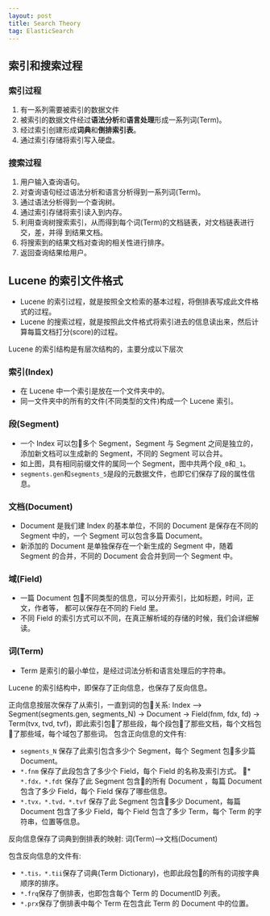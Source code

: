 ```yaml
---
layout: post
title: Search Theory
tag: ElasticSearch
---
```


## 索引和搜索过程

### 索引过程
1. 有一系列需要被索引的数据文件
2. 被索引的数据文件经过**语法分析**和**语言处理**形成一系列词(Term)。
3. 经过索引创建形成**词典**和**倒排索引表**。
4. 通过索引存储将索引写入硬盘。

### 搜索过程
1. 用户输入查询语句。
2. 对查询语句经过语法分析和语言分析得到一系列词(Term)。
3. 通过语法分析得到一个查询树。
4. 通过索引存储将索引读入到内存。
5. 利用查询树搜索索引，从而得到每个词(Term)的文档链表，对文档链表进行交，差，并得 到结果文档。
6. 将搜索到的结果文档对查询的相关性进行排序。
7. 返回查询结果给用户。

## Lucene 的索引文件格式
* Lucene 的索引过程，就是按照全文检索的基本过程，将倒排表写成此文件格式的过程。
* Lucene 的搜索过程，就是按照此文件格式将索引进去的信息读出来，然后计算每篇文档打分(score)的过程。

Lucene 的索引结构是有层次结构的，主要分成以下层次

### 索引(Index)
* 在 Lucene 中一个索引是放在一个文件夹中的。
* 同一文件夹中的所有的文件(不同类型的文件)构成一个 Lucene 索引。

### 段(Segment)
* 一个 Index 可以包􏰅多个 Segment，Segment 与 Segment 之间是独立的，添加新文档可以生成新的 Segment，不同的 Segment 可以合并。
* 如上图，具有相同前缀文件的属同一个 Segment，图中共两个段`_0`和`_1`。
* `segments.gen`和`segments_5`是段的元数据文件，也即它们保存了段的属性信息。

### 文档(Document)
* Document 是我们建 Index 的基本单位，不同的 Document 是保存在不同的 Segment 中的，一个 Segment 可以包含多篇 Document。
* 新添加的 Document 是单独保存在一个新生成的 Segment 中，随着 Segment 的合并，不同的 Document 会合并到同一个 Segment 中。

### 域(Field)
* 一篇 Document 包􏰅不同类型的信息，可以分开索引，比如标题，时间，正文，作者等， 都可以保存在不同的 Field 里。
* 不同 Field 的索引方式可以不同，在真正解析域的存储的时候，我们会详细解读。

### 词(Term)
* Term 是索引的最小单位，是经过词法分析和语言处理后的字符串。

Lucene 的索引结构中，即保存了正向信息，也保存了反向信息。

正向信息按层次保存了从索引，一直到词的包􏰅关系: Index –> Segment(segments.gen, segments_N) -> Document -> Field(fnm, fdx, fd) -> Term(tvx, tvd, tvf)，即此索引包􏰅了那些段，每个段包􏰅了那些文档，每个文档包􏰅了那些域，每个域包了那些词。
包含正向信息的文件有:
* `segments_N` 保存了此索引包含多少个 Segment，每个 Segment 包􏰅多少篇 Document。
* `*.fnm` 保存了此段包含了多少个 Field，每个 Field 的名称及索引方式。
􏰂* `*.fdx，*.fdt` 保存了此 Segment 包含􏰅的所有 Document ，每篇 Document 包含了多少 Field，每个 Field 保存了哪些信息。
* `*.tvx，*.tvd，*.tvf` 保存了此 Segment 包含􏰅多少 Document，每篇 Document 包含了多少 Field，每个 Field 包含了多少 Term，每个 Term 的字符串，位置等信息。

反向信息保存了词典到倒排表的映射: 词(Term)–>文档(Document)

包含反向信息的文件有:
* `*.tis，*.tii`保存了词典(Term Dictionary)，也即此段包􏰅的所有的词按字典顺序的排序。
* `*.frq`保存了倒排表，也即包含每个 Term 的 DocumentID 列表。
* `*.prx`保存了倒排表中每个 Term 在包含此 Term 的 Document 中的位置。